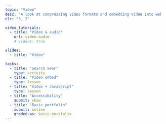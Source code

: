 ```yaml
---
topic: "Video"
desc: "A look at compressing video formats and embedding video into websites—as well as hosting video on global servers."
clr: "5, 7"

video_tutorials:
  - title: "Video & audio"
    url: video-audio
    # videos: true

slides:
  - title: "Video"

tasks:
  - title: "Search Seer"
    type: activity
  - title: "Video embed"
    type: lesson
  - title: "Video + Javascript"
    type: lesson
  - title: "Accessibility"
    submit: show
  - title: "Basic portfolio"
    submit: online
    graded-as: basic-portfolio
---
```


